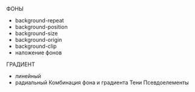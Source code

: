 ФОНЫ

-   background-repeat
-   background-position
-   background-size
-   background-origin
-   background-clip
-   наложение фонов

ГРАДИЕНТ

-   линейный
-   радиальный
    Комбинация фона и градиента
    Тени
    Псевдоелементы
